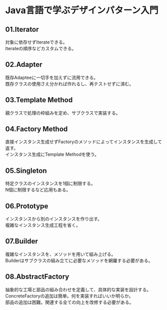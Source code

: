 # Java言語で学ぶデザインパターン入門

## 01.Iterator  
対象に依存せずIterateできる。  
Iterateの順序などカスタムできる。

## 02.Adapter
既存Adapteeに一切手を加えずに流用できる。  
既存クラスの使用さえ分かれば作れるし、再テストせずに済む。

## 03.Template Method
親クラスで処理の枠組みを定め、サブクラスで実装する。

## 04.Factory Method
直接インスタンス生成せずFactoryのメソッドによってインスタンスを生成して返す。  
インスタンス生成にTemplate Methodを使う。

## 05.Singleton
特定クラスのインスタンスを1個に制限する。  
N個に制限するなど応用もある。

## 06.Prototype
インスタンスから別のインスタンスを作り出す。  
複雑なインスタンス生成工程を省く。

## 07.Builder
複雑なインスタンスを、メソッドを用いて組み上げる。  
Builderはサブクラスの組み立てに必要なメソッドを網羅する必要がある。

## 08.AbstractFactory
抽象的な工場と部品の組み合わせを定義して、具体的な実装を設計する。  
ConcreteFactoryの追加は簡単。何を実装すればいいか明らか。  
部品の追加は困難。関連する全ての向上を改修する必要がある。